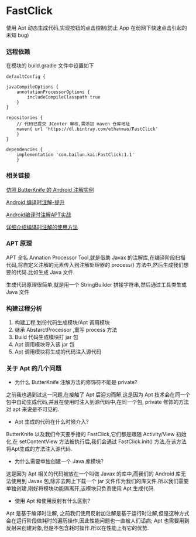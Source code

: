 # FastClick
使用 Apt 动态生成代码,实现按钮的点击控制(防止 App 在弱网下快速点击引起的未知 bug)

### 远程依赖

在模块的 build.gradle 文件中设置如下

`defaultConfig {`

```
javaCompileOptions {
    annotationProcessorOptions {
        includeCompileClasspath true
    }
}
```

```
repositories {
    // 代码已提交 JCenter 审核,需添加 maven 仓库地址
    maven{ url 'https://dl.bintray.com/ethanmao/FastClick'
    }
}
```

```
dependencies {
    implementation 'com.bailun.kai:FastClick:1.1'
    }
```





### 相关链接
[仿照 ButterKnife 的 Android 注解实例](https://www.cnblogs.com/huansky/p/9544640.html)

[Android 编译时注解-提升](https://juejin.im/post/587d81295c497d0058b17a16)

[Android编译时注解APT实战](https://www.jianshu.com/p/07ef8ba80562)

[详细介绍编译时注解的使用方法](https://juejin.im/entry/57ad3fa47db2a200540c925)

### APT 原理
APT 全名 Annation Processor Tool,就是借助 Javax 的注解库,在编译阶段扫描代码,将自定义注解的元素传入到注解处理器的 process() 方法中,然后生成我们想要的代码.比如生成 Java 文件.

生成代码原理很简单,就是用一个 StringBuilder 拼接字符串,然后通过工具类生成 Java 文件

### 构建过程分析
1. 构建工程,划份代码生成模块/Apt 调用模块
2. 继承 AbstarctProcessor ,重写 process 方法
3. Build 代码生成模块打 jar 包
3. Apt 调用模块导入该 jar 包
4. Apt 调用模块将生成的代码注入源代码


### 关于 Apt 的几个问题
* 为什么 ButterKnife 注解方法的修饰符不能是 private?

之前我也遇到过这一问题,在接触了 Apt 后迎刃而解,这是因为 Apt 技术会在同一个包中自动生成代码,并且在使用时注入到源代码中,在同一个包, private 修饰的方法对 apt 来说是不可见的.


 * Apt 生成的代码在什么时候介入?

ButterKnife 以及我们今天要手撸的 FastClick,它们都是跟随 Activity/View 初始化,在 setContentView 方法被执行后,我们会通过 FastClick.init() 方法,在该方法将Apt生成的方法注入源代码.

* 为什么需要单独创建一个 Java 库模块?

这是因为 Apt 相关的代码被放在一个叫做 Javax 的库中,而我们的 Android 库无法使用到 Javax 包,除非去网上下载一个 jar 文件作为我们的库文件.所以我们需要单独创建,刚好将模块功能隔离开,该模块只负责使用 Apt 生成代码.


* 使用 Apt 和使用反射有什么区别?

Apt 是基于编译时注解,
之前我们使用反射加注解是基于运行时注解,但是这种方式会在运行阶段做耗时的遍历操作,因此性能问题也一直被人们诟病; Apt 也需要用到反射来创建对象,但是不包含耗时操作.所以在性能上有它的优势.